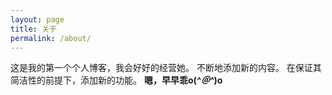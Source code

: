 ```yaml
---
layout: page
title: 关于
permalink: /about/
---
```


这是我的第一个个人博客，我会好好的经营她。
不断地添加新的内容。
在保证其简洁性的前提下，添加新的功能。
**嗯，早早乖o(*^＠^*)o**
